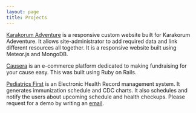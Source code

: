 ```yaml
---
layout: page
title: Projects
---
```


[Karakorum Adventure](http://54.201.39.41:3000/admin) is a responsive custom website built for Karakorum Adeventure. It allows site-administrator to add required data and link different resources all together. It is a responsive website built using Meteor.js and MongoDB. 

[Causera](https://causera.org/) is an e-commerce platform dedicated to making fundraising for your cause easy. This was built using Ruby on Rails. 

[Pediatrics First](mailto:shakeel.shafique@gmail.com) is an Electronic Health Record management system. It generates immunization schedule and CDC charts. It also schedules and notify the users about upcoming schedule and health checkups. Please request for a demo by writing an [email](mailto:shakeel.shafique@gmail.com).

